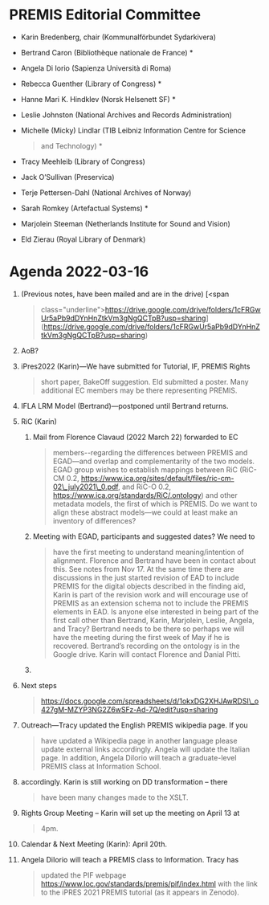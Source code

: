 PREMIS Editorial Committee 
==========================

-   Karin Bredenberg, chair (Kommunalförbundet Sydarkivera)

-   Bertrand Caron (Bibliothèque nationale de France) \*

-   Angela Di Iorio (Sapienza Università di Roma)

-   Rebecca Guenther (Library of Congress) \*

-   Hanne Mari K. Hindklev (Norsk Helsenett SF) \*

-   Leslie Johnston (National Archives and Records Administration)

-   Michelle (Micky) Lindlar (TIB Leibniz Information Centre for Science
    > and Technology) \*

-   Tracy Meehleib (Library of Congress)

-   Jack O’Sullivan (Preservica)

-   Terje Pettersen-Dahl (National Archives of Norway) 

-   Sarah Romkey (Artefactual Systems) \*

-   Marjolein Steeman (Netherlands Institute for Sound and Vision) 

-   Eld Zierau (Royal Library of Denmark)

Agenda 2022-03-16
=================

1.  (Previous notes, have been mailed and are in the drive) [<span
    > class="underline">https://drive.google.com/drive/folders/1cFRGwUr5aPb9dDYnHnZtkVm3gNgQCTpB?usp=sharing</span>](https://drive.google.com/drive/folders/1cFRGwUr5aPb9dDYnHnZtkVm3gNgQCTpB?usp=sharing)

2.  AoB?

3.  iPres2022 (Karin)—We have submitted for Tutorial, IF, PREMIS Rights
    > short paper, BakeOff suggestion. Eld submitted a poster. Many
    > additional EC members may be there representing PREMIS.

4.  IFLA LRM Model (Bertrand)—postponed until Bertrand returns.

5.  RiC (Karin)

    1.  Mail from Florence Clavaud (2022 March 22) forwarded to EC
        > members--regarding the differences between PREMIS and EGAD—and
        > overlap and complementarity of the two models. EGAD group
        > wishes to establish mappings between RiC (RiC-CM 0.2, [<span
        > class="underline">https://www.ica.org/sites/default/files/ric-cm-02\_july2021\_0.pdf</span>](https://www.ica.org/sites/default/files/ric-cm-02_july2021_0.pdf),
        > and RiC-O 0.2, [<span
        > class="underline">https://www.ica.org/standards/RiC/.ontology</span>](https://www.ica.org/standards/RiC/.ontology))
        > and other metadata models, the first of which is PREMIS. Do we
        > want to align these abstract models—we could at least make an
        > inventory of differences?

    2.  Meeting with EGAD, participants and suggested dates? We need to
        > have the first meeting to understand meaning/intention of
        > alignment. Florence and Bertrand have been in contact about
        > this. See notes from Nov 17. At the same time there are
        > discussions in the just started revision of EAD to include
        > PREMIS for the digital objects described in the finding aid,
        > Karin is part of the revision work and will encourage use of
        > PREMIS as an extension schema not to include the PREMIS
        > elements in EAD. Is anyone else interested in being part of
        > the first call other than Bertrand, Karin, Marjolein, Leslie,
        > Angela, and Tracy? Bertrand needs to be there so perhaps we
        > will have the meeting during the first week of May if he is
        > recovered. Bertrand’s recording on the ontology is in the
        > Google drive. Karin will contact Florence and Danial Pitti.

    3.  

6.  Next steps  
    > [<span
    > class="underline">https://docs.google.com/spreadsheets/d/1okxDG2XHJAwRDSI\_o427gM-MZYP3NG2Z6wSFz-Ad-7Q/edit?usp=sharing</span>](https://docs.google.com/spreadsheets/d/1okxDG2XHJAwRDSI_o427gM-MZYP3NG2Z6wSFz-Ad-7Q/edit?usp=sharing)

7.  Outreach—Tracy updated the English PREMIS wikipedia page. If you
    > have updated a Wikipedia page in another language please update
    > external links accordingly. Angela will update the Italian page.
    > In addition, Angela DiIorio will teach a graduate-level PREMIS
    > class at Information School.

8.  accordingly. Karin is still working on DD transformation – there
    > have been many changes made to the XSLT.

9.  Rights Group Meeting – Karin will set up the meeting on April 13 at
    > 4pm.

10. Calendar & Next Meeting (Karin): April 20th.

11. Angela DiIorio will teach a PREMIS class to Information. Tracy has
    > updated the PIF webpage [<span
    > class="underline">https://www.loc.gov/standards/premis/pif/index.html</span>](https://www.loc.gov/standards/premis/pif/index.html)
    > with the link to the iPRES 2021 PREMIS tutorial (as it appears in
    > Zenodo).
